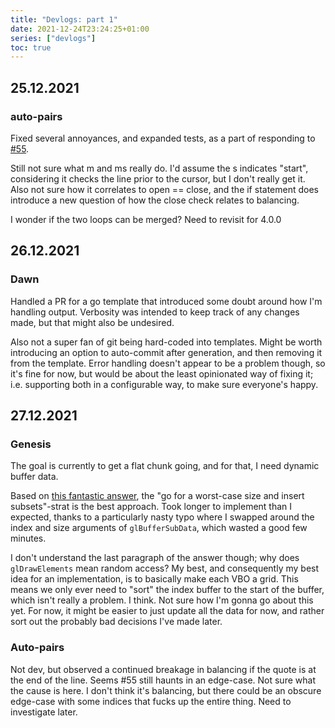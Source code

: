```yaml
---
title: "Devlogs: part 1"
date: 2021-12-24T23:24:25+01:00
series: ["devlogs"]
toc: true
---
```



## 25.12.2021

### auto-pairs
Fixed several annoyances, and expanded tests, as a part of responding to [#55][ap-55].

Still not sure what m and ms really do. I'd assume the s indicates "start", considering it checks the line prior to the cursor, but I don't really get it. Also not sure how it correlates to open == close, and the if statement does introduce a new question of how the close check relates to balancing.

I wonder if the two loops can be merged? Need to revisit for 4.0.0

## 26.12.2021

### Dawn

Handled a PR for a go template that introduced some doubt around how I'm handling output. Verbosity was intended to keep track of any changes made, but that might also be undesired.

Also not a super fan of git being hard-coded into templates. Might be worth introducing an option to auto-commit after generation, and then removing it from the template. Error handling doesn't appear to be a problem though, so it's fine for now, but would be about the least opinionated way of fixing it; i.e. supporting both in a configurable way, to make sure everyone's happy.

## 27.12.2021

### Genesis

The goal is currently to get a flat chunk going, and for that, I need dynamic buffer data.

Based on [this fantastic answer](https://stackoverflow.com/a/15823859/6296561), the "go for a worst-case size and insert subsets"-strat is the best approach. Took longer to implement than I expected, thanks to a particularly nasty typo where I swapped around the index and size arguments of `glBufferSubData`, which wasted a good few minutes.

I don't understand the last paragraph of the answer though; why does `glDrawElements` mean random access? My best, and consequently my best idea for an implementation, is to basically make each VBO a grid. This means we only ever need to "sort" the index buffer to the start of the buffer, which isn't really a problem. I think. Not sure how I'm gonna go about this yet. For now, it might be easier to just update all the data for now, and rather sort out the probably bad decisions I've made later.

### Auto-pairs

Not dev, but observed a continued breakage in balancing if the quote is at the end of the line. Seems #55 still haunts in an edge-case. Not sure what the cause is here. I don't think it's balancing, but there could be an obscure edge-case with some indices that fucks up the entire thing. Need to investigate later.

[ap-55]: https://github.com/LunarWatcher/auto-pairs/issues/55
